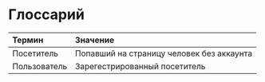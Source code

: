 # Глоссарий

| Термин | Значение |
|:--|:--|
| Посетитель | Попавший на страницу человек без аккаунта | 
| Пользователь | Зарегестрированный посетитель |
